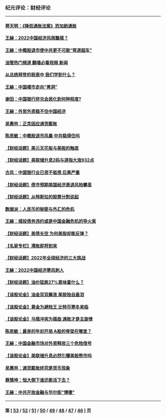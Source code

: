 ### 纪元评论：财经评论
---
#### [蒋天明：《降低通胀法案》恐加剧通胀](../../pages/nsc1026/n13806996.md?08280330) 
#### [王赫：2022中国经济风雨飘摇？](../../pages/nsc1026/n13803207.md?08280330) 
#### [王赫：中概股退市使中共更不可能“弯道超车”](../../pages/nsc1026/n13802858.md?08280330) 
#### [油管热门频道 翻墙必看视频 新闻](ok?08280330)
#### [从总统拜登的税表中 我们学到什么？](../../pages/nsc1026/n13773081.md?08280330) 
#### [王赫：中国楼市走向“黑洞”](../../pages/nsc1026/n13770647.md?08280330) 
#### [谢田：中国银行挤兑会恶化到何种程度?](../../pages/nsc1026/n13766965.md?08280330) 
#### [王赫：外贸外资稳不住中国经济](../../pages/nsc1026/n13753933.md?08280330) 
#### [吴惠林：正念因应通货膨胀](../../pages/nsc1026/n13750350.md?08280330) 
#### [陈思敏：中概股退市风暴 中共稳得住吗](../../pages/nsc1026/n13738978.md?08280330) 
#### [【财经话题】美元天花板与美股的触底](../../pages/nsc1026/n13736495.md?08280330) 
#### [【财经话题】美联储升息2码与道指大涨932点](../../pages/nsc1026/n13727377.md?08280330) 
#### [古风：中国银行业已资不抵债 后果严重](../../pages/nsc1026/n13726111.md?08280330) 
#### [【财经话题】债市预期美国经济衰退风险攀高](../../pages/nsc1026/n13698043.md?08280330) 
#### [【财经话题】从特斯拉的股票分割说起](../../pages/nsc1026/n13679733.md?08280330) 
#### [数据派：人民币的秘密与外汇的危机](../../pages/nsc1026/n13667092.md?08280330) 
#### [王赫：城投债务违约或是中国金融危机的导火索](../../pages/nsc1026/n13665322.md?08280330) 
#### [【财经话题】美债长空 为何美股却能反弹？](../../pages/nsc1026/n13665895.md?08280330) 
#### [【名家专栏】滞胀即将到来](../../pages/nsc1026/n13658171.md?08280330) 
#### [【财经话题】2022年全球经济的三大挑战](../../pages/nsc1026/n13654423.md?08280330) 
#### [王赫：2022中国经济寒风刺人](../../pages/nsc1026/n13651403.md?08280330) 
#### [【财经话题】油价猛跌27%意味着什么？](../../pages/nsc1026/n13648767.md?08280330) 
#### [【谈股论金】油金双双飙涨 美股独自垂泪](../../pages/nsc1026/n13631742.md?08280330) 
#### [【谈股论金】黄金为避险王 比特币寒冬来临](../../pages/nsc1026/n13600406.md?08280330) 
#### [【谈股论金】乌俄冲突为插曲 通胀才是主旋律](../../pages/nsc1026/n13576797.md?08280330) 
#### [陈思敏：最差的年初开局 A股的脊梁在哪里？](../../pages/nsc1026/n13558359.md?08280330) 
#### [王赫：中国金融市场对外资释放三个危险信号](../../pages/nsc1026/n13546389.md?08280330) 
#### [【谈股论金】美联储升息必然引爆美股熊市吗](../../pages/nsc1026/n13519194.md?08280330) 
#### [吴惠林：通货膨胀终究是货币现象](../../pages/nsc1026/n13512979.md?08280330) 
#### [蔡慎坤：恒大倒下谁还能活下去？](../../pages/nsc1026/n13501831.md?08280330) 
#### [王赫：中共开放金融与华尔街“博傻”](../../pages/nsc1026/n13501138.md?08280330) 

---
#### 第 [ [53](./53.md?08280330) / [52](./52.md?08280330) / [51](./51.md?08280330) / [50](./50.md?08280330) / [49](./49.md?08280330) / [48](./48.md?08280330) / [47](./47.md?08280330) / [46](./46.md?08280330) ] 页
